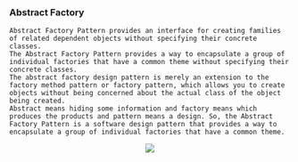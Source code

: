 ### Abstract Factory
    Abstract Factory Pattern provides an interface for creating families of related dependent objects without specifying their concrete classes.
    The Abstract Factory Pattern provides a way to encapsulate a group of individual factories that have a common theme without specifying their concrete classes.
    The abstract factory design pattern is merely an extension to the factory method pattern or factory pattern, which allows you to create objects without being concerned about the actual class of the object being created.
    Abstract means hiding some information and factory means which produces the products and pattern means a design. So, the Abstract Factory Pattern is a software design pattern that provides a way to encapsulate a group of individual factories that have a common theme. 
<p align="center">
  <img src="https://dotnettutorials.net/wp-content/uploads/2018/11/c-users-pranaya-pictures-abstract-factory-design-1024x614.png" />
</p>
